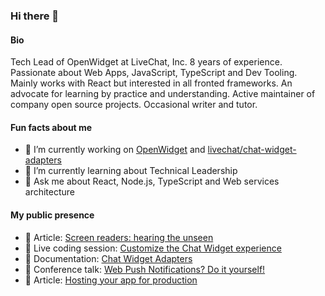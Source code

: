 ### Hi there 👋

#### Bio 

Tech Lead of OpenWidget at LiveChat, Inc. 8 years of experience. Passionate about Web Apps, JavaScript, TypeScript and Dev Tooling. Mainly works with React but interested in all fronted frameworks. An advocate for learning by practice and understanding. Active maintainer of company open source projects. Occasional writer and tutor.

#### Fun facts about me

- 🔭 I’m currently working on [OpenWidget](https://openwidget.com) and [livechat/chat-widget-adapters](https://github.com/livechat/chat-widget-adapters)
- 🌱 I’m currently learning about Technical Leadership
- 💬 Ask me about React, Node.js, TypeScript and Web services architecture

#### My public presence
- 📖 Article: [Screen readers: hearing the unseen](https://developers.livechat.com/updates/livechat-accessibility-screen-readers)
- 🎥 Live coding session: [Customize the Chat Widget experience](https://www.youtube.com/watch?v=xSRsKhhM4hM)
- 📖 Documentation: [Chat Widget Adapters](https://developers.livechat.com/docs/extending-chat-widget/chat-widget-adapters)
- 🎥 Conference talk: [Web Push Notifications? Do it yourself!](https://www.youtube.com/watch?v=wqvgdyXfm08)
- 📖 Article: [Hosting your app for production](https://developers.livechat.com/updates/hosting-apps-for-production)
